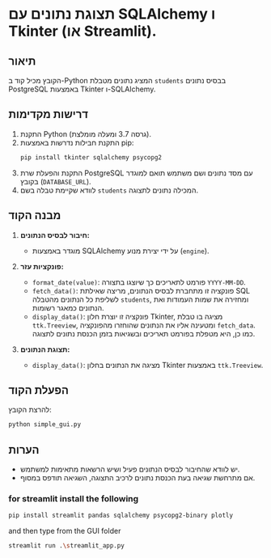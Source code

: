 # תצוגת נתונים עם  SQLAlchemy ו Tkinter (או Streamlit).  

## תיאור

הקובץ מכיל קוד ב-Python המציג נתונים מטבלת `students` בבסיס נתונים PostgreSQL באמצעות Tkinter ו-SQLAlchemy.

## דרישות מקדימות

1. התקנת Python (גרסה 3.7 ומעלה מומלצת).
2. התקנת חבילות נדרשות באמצעות pip:
   ```sh
   pip install tkinter sqlalchemy psycopg2
   ```
3. התקנת והפעלת שרת PostgreSQL עם מסד נתונים ושם משתמש תואם למוגדר בקובץ (`DATABASE_URL`).
4. לוודא שקיימת טבלה בשם `students` המכילה נתונים לתצוגה.

## מבנה הקוד

1. **חיבור לבסיס הנתונים:**

   - מוגדר באמצעות SQLAlchemy על ידי יצירת מנוע (`engine`).

2. **פונקציות עזר:**

   - `format_date(value)`: פורמט לתאריכים כך שיוצגו בתצורה `YYYY-MM-DD`.
   - `fetch_data()`: פונקציה זו מתחברת לבסיס הנתונים, מריצה שאילתת SQL לשליפת כל הנתונים מהטבלה `students`, ומחזירה את שמות העמודות ואת הנתונים כמאגר רשומות.
   - `display_data()`: פונקציה זו יוצרת חלון Tkinter, מציגה בו טבלת `ttk.Treeview`, ומטעינה אליו את הנתונים שהוחזרו מהפונקציה `fetch_data`. כמו כן, היא מטפלת בפורמט תאריכים ובשגיאות בזמן הכנסת נתונים לתצוגה.

3. **תצוגת הנתונים:**

   - `display_data()`: מציגה את הנתונים בחלון Tkinter באמצעות `ttk.Treeview`.

## הפעלת הקוד

להרצת הקובץ:

```sh
python simple_gui.py
```

## הערות

- יש לוודא שהחיבור לבסיס הנתונים פעיל ושיש הרשאות מתאימות למשתמש.
- אם מתרחשת שגיאה בעת הכנסת נתונים לרכיב התצוגה, השגיאה תודפס במסוף.

### for streamlit install the following

```sh
pip install streamlit pandas sqlalchemy psycopg2-binary plotly
```

and then type from the GUI folder

```sh
streamlit run .\streamlit_app.py
```

